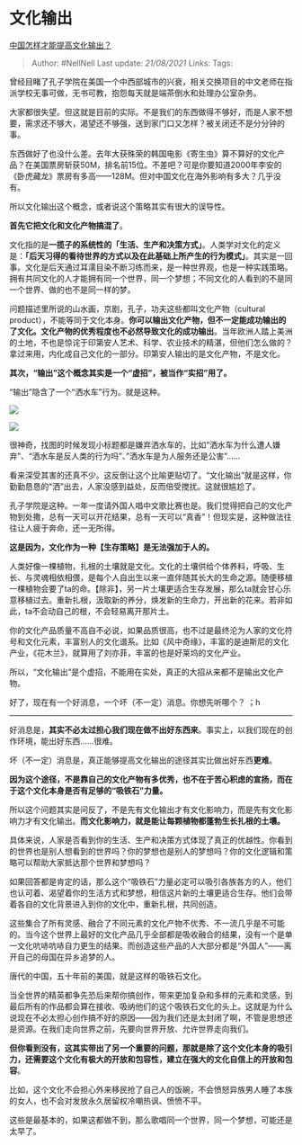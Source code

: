 # 文化输出
[中国怎样才能提高文化输出？](https://www.zhihu.com/question/387797541/answer/1221714710)

> Author: #NellNell 
> Last update: *21/08/2021* 
> Links:
> Tags: 

曾经目睹了孔子学院在美国一个中西部城市的兴衰，相关交换项目的中文老师在指派学校无事可做，无书可教，抱怨每天就是端茶倒水和处理办公室杂务。

大家都很失望。但这就是目前的实际。不是我们的东西做得不够好，而是人家不想要，需求还不够大，渴望还不够强，送到家门口又怎样？被关闭还不是分分钟的事。

东西做好了也没什么差。去年大获殊荣的韩国电影《寄生虫》算不算好的文化产品？在美国票房斩获50M，排名前15位。不差吧？可是你要知道2000年李安的《卧虎藏龙》票房有多高——128M。但对中国文化在海外影响有多大？几乎没有。

所以文化输出这个概念，或者说这个策略其实有很大的误导性。

**首先它把文化和文化产物搞混了**。

文化指的是**一揽子的系统性的「生活、生产和决策方式」**。人类学对文化的定义是：**「后天习得的看待世界的方式以及在此基础上所产生的行为模式」**。其实是一回事。文化是后天通过耳濡目染不断习练而来，是一种世界观，也是一种实践策略。拥有共同文化的人才能拥有同一个世界，同一个梦想；不同文化的人看到的不是同一个世界、做的也不是同一样的梦。

问题描述里所说的山水画，京剧，孔子，功夫这些都叫文化产物（cultural product），不能等同于文化本身。**你可以输出文化产物，但不一定能成功输出的了文化。文化产物的优秀程度也不必然导致文化的成功输出**。当年欧洲人踏上美洲的土地，不也是惊诧于印第安人艺术、科学、农业技术的精湛，但他们怎么做的？拿过来用，内化成自己文化的一部分。印第安人输出的是文化产物，不是文化。

**其次，“输出”这个概念其实是一个“虚招”，被当作“实招”用了。**

“输出”隐含了一个“洒水车”行为。就是这种。

![](https://pic1.zhimg.com/50/v2-d323e26d379bce6fc3f087952ee212b1_720w.jpg?source=c8b7c179)

![](https://pic1.zhimg.com/80/v2-d323e26d379bce6fc3f087952ee212b1_720w.jpg?source=c8b7c179)

很神奇，找图的时候发现小标题都是嫌弃洒水车的，比如“洒水车为什么遭人嫌弃”、“洒水车是反人类的行为吗”、”洒水车是为人服务还是公害”……

看来深受其害的还真不少。这反倒让这个比喻更贴切了。“文化输出”就是这样，你勤勤恳恳的“洒”出去，人家没感到益处，反而倍受搅扰。这就很尴尬了。

孔子学院是这种。一年一度请外国人唱中文歌比赛也是。我们觉得把自己的文化产物到处撒，总有一天可以开花结果，总有一天可以“真香”！但现实是，这种做法往往让人疲于奔命，还一无所得。

**这是因为，文化作为一种【生存策略】是无法强加于人的。**

人类好像一棵植物，扎根的土壤就是文化。文化的土壤供给个体养料，呼吸、生长、与灵魂相依相偎，是每个人自出生以来一直伴随其长大的生命之源。随便移植一棵植物会要了ta的命。【除非】，另一片土壤更适合生存发展，那么ta就会甘心乐意移植过去。重新扎根，汲取新的养分，焕发新的生命力，开出新的花来。若非如此，ta不会动自己的根，不会轻易离开那片土。

你的文化产品质量不高自不必说，如果品质很高，也不过是最终沦为人家的文化符号和文化元素，丰富别人的文化谱系。比如《风中奇缘》，丰富的是迪斯尼的文化产业，《花木兰》，就算用了刘亦菲，丰富的也是好莱坞的文化产业。

所以，“文化输出”是个虚招，不能用在实处，真正的大招从来都不是输出文化产物。

好了，现在有一个好消息，一个坏（不一定）消息。你想先听哪个？ ；h

---

好消息是，**其实不必太过担心我们现在做不出好东西来**。事实上，以我们现在的创作环境，能出好东西……很难。

坏（不一定）消息是，真正能够提高文化输出的途径其实比做出好东西**更难**。

**因为这个途径，不是靠自己的文化产物有多优秀，也不在于苦心积虑的宣扬，而在于这个文化本身是否有足够的“吸铁石”力量。**

所以这个问题其实是问反了，不是先有文化输出才有文化影响力，而是先有文化影响力才有文化输出。**而文化影响力，就是能让每颗植物都蓬勃生长扎根的土壤。**

具体来说，人家是否看到你的生活、生产和决策方式体现了真正的优越性。你看到的世界也是别人想看到的世界吗？你的梦想也是别人的梦想吗？你的文化逻辑和策略可以帮助大家抵达那个世界和梦想吗？

如果回答都是肯定的话，那么这个“吸铁石”力量必定可以吸引各族各方的人，他们也认可着、渴望着你的生活方式和梦想，相信这片新的土壤更适合生存。他们会带着各自的文化背景进入到你的文化中，重新扎根，共同创造。

这些集合了所有灵感、融合了不同元素的文化产物不优秀、不一流几乎是不可能的。当今这个世界上最好的文化产品几乎全部都是吸收融合的结果，没有一个是单一文化吭哧吭哧自力更生的结果。而创造这些产品的人大部分都是“外国人”——离开自己的母国在异乡追梦的人。

唐代的中国，五十年前的美国，就是这样的吸铁石文化。

当全世界的精英都争先恐后来帮你搞创作，带来更加复杂和多样的元素和灵感，到最后所有的作品都会算在接收、吸纳他们的这个吸铁石文化的头上。这就是为什么说现在不必太担心创作搞不好的原因——因为我们还是太封闭了啊，不管是思想还是资源。在我们走向世界之前，先要向世界开放、允许世界走向我们。

**但你看到没有，这其实带出了另一个重要的问题，那就是除了这个文化本身的吸引力，还需要这个文化有极大的开放和包容性，建立在强大的文化自信上的开放和包容**。

比如，这个文化不会担心外来移民抢了自己人的饭碗，不会愤怒异族男人睡了本族的女人，也不会对发放永久居留权冷嘲热讽、愤愤不平。

这些是最基本的，如果这都做不到，那么歌唱同一个世界，同一个梦想，可能还是太早了。